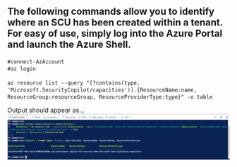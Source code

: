 ## The following commands allow you to identify where an SCU has been created within a tenant. For easy of use, simply log into the Azure Portal and launch the Azure Shell.

```
#connect-AzAccount
#az login

az resource list --query "[?contains(type, 'Microsoft.SecurityCopilot/capacities')].{ResourceName:name, ResourceGroup:resourceGroup, ResourceProviderType:type}" -o table
```
Output should appear as...
![Azure Portal Showing SCU location](https://github.com/RickKotlarz/Copilot-for-Security-Plugins/blob/main/SCU_automation/Find_SCUs_simple/Find-SCU-simple-results.png)

